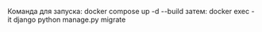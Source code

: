 Команда для запуска: docker compose up -d --build 
затем: docker exec -it django python manage.py migrate 


            
